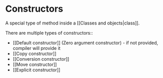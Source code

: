 # Constructors
A special type of method inside a [[Classes and objects|class]]. 


There are multiple types of constructors:: 
* [[Default constructor]] (Zero argument constructor) 
		- if not provided, compiler will provide it
* [[Copy constructor]] 
* [[Conversion constructor]] 
* [[Move constructor]] 
* [[Explicit constructor]]

